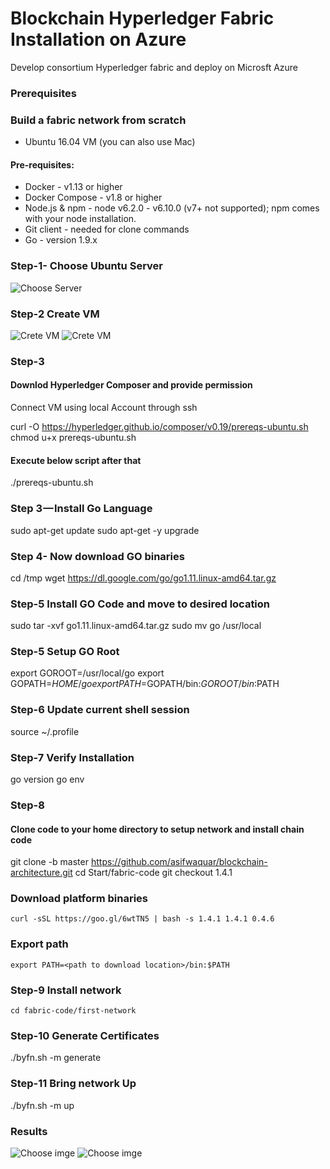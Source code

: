 # Blockchain Hyperledger Fabric Installation on Azure

Develop consortium Hyperledger fabric and deploy on Microsft Azure


### Prerequisites

### Build a fabric network from scratch

* Ubuntu 16.04 VM (you can also use Mac)

#### Pre-requisites:

* Docker - v1.13 or higher
* Docker Compose - v1.8 or higher
* Node.js & npm - node v6.2.0 - v6.10.0 (v7+ not supported); npm comes with
your node installation.
* Git client - needed for clone commands
* Go - version 1.9.x

### Step-1- Choose Ubuntu Server
 ![Choose Server](https://github.com/asifwaquar/images/blob/master/images/azure.png)


### Step-2 Create VM
  ![Crete VM](https://github.com/asifwaquar/images/blob/master/images/config1.png)
  ![Crete VM](https://github.com/asifwaquar/images/blob/master/images/config2.png)

### Step-3

#### Downlod Hyperledger Composer and provide permission

Connect VM using local Account through ssh


curl -O https://hyperledger.github.io/composer/v0.19/prereqs-ubuntu.sh
chmod u+x prereqs-ubuntu.sh

#### Execute below script after that
./prereqs-ubuntu.sh

### Step 3 — Install Go Language

sudo apt-get update
sudo apt-get -y upgrade

### Step 4- Now download GO binaries

cd /tmp
wget https://dl.google.com/go/go1.11.linux-amd64.tar.gz

### Step-5 Install GO Code and move to desired location

sudo tar -xvf go1.11.linux-amd64.tar.gz
sudo mv go /usr/local

### Step-5 Setup GO Root

export GOROOT=/usr/local/go
export GOPATH=$HOME/go
export PATH=$GOPATH/bin:$GOROOT/bin:$PATH

### Step-6 Update current shell session 

source ~/.profile

### Step-7 Verify Installation
go version
go env

### Step-8
#### Clone code to your home directory to setup network and install chain code

git clone -b master https://github.com/asifwaquar/blockchain-architecture.git
cd Start/fabric-code
git checkout 1.4.1


### Download platform binaries 

	curl -sSL https://goo.gl/6wtTN5 | bash -s 1.4.1 1.4.1 0.4.6

### Export path

	export PATH=<path to download location>/bin:$PATH

### Step-9 Install network 

	cd fabric-code/first-network

### Step-10 Generate Certificates

./byfn.sh -m generate

### Step-11 Bring network Up

./byfn.sh -m up

 
### Results


![Choose imge](https://github.com/asifwaquar/images/blob/master/images/final1.JPG)
![Choose imge](https://github.com/asifwaquar/images/blob/master/images/final.JPG)




